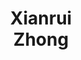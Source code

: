 ---
layout: page
title: Xianrui<br>Zhong
description: CS MS student<br>co-advised with Jiawei Han
img: assets/img/students/xianrui.jpg
importance: 9
redirect: https://xianruizhong.github.io/
category: "students"
---